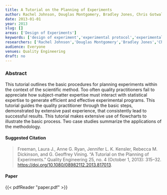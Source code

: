 ```yaml
---
title: A Tutorial on the Planning of Experiments
author: Rachel Johnson, Douglas Montgomery, Bradley Jones, Chris Gotwalt
date: 2013-01-01
year: 2013
slug: []
areas: ['Design of Experiments']
keywords: ['design of experiment','experimental protocol','experimental strategy','scientific method','sequential experimentation']
researchers: ['Rachel Johnson','Douglas Montgomery','Bradley Jones','Chris Gotwalt']
audience: Everyone
venues: Quality Engineering
draft: no
---
```




### Abstract
This tutorial outlines the basic procedures for planning experiments within the context of the scientific method. Too often quality practitioners fail to appreciate how subject-matter expertise must interact with statistical expertise to generate efficient and effective experimental programs. This tutorial guides the quality practitioner through the basic steps, demonstrated by extensive past experience, that consistently lead to successful results. This tutorial makes extensive use of flowcharts to illustrate the basic process. Two case studies summarize the applications of the methodology.

#### Suggested Citation
> Freeman, Laura J., Anne G. Ryan, Jennifer L. K. Kensler, Rebecca M. Dickinson, and G. Geoffrey Vining. “A Tutorial on the Planning of Experiments.” Quality Engineering 25, no. 4 (October 1, 2013): 315–32. https://doi.org/10.1080/08982112.2013.817013.



#### Paper 
 {{< pdfReader "paper.pdf" >}}


